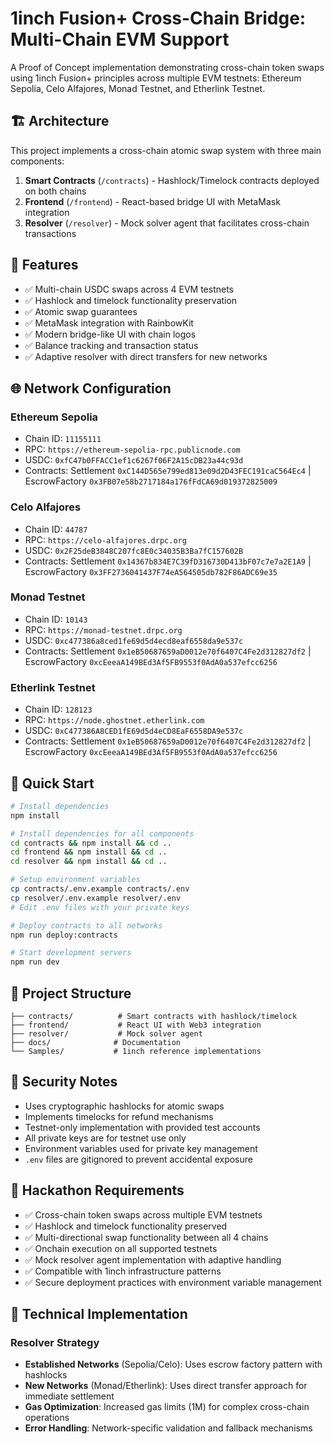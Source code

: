 # 1inch Fusion+ Cross-Chain Bridge: Multi-Chain EVM Support

A Proof of Concept implementation demonstrating cross-chain token swaps using 1inch Fusion+ principles across multiple EVM testnets: Ethereum Sepolia, Celo Alfajores, Monad Testnet, and Etherlink Testnet.

## 🏗️ Architecture

This project implements a cross-chain atomic swap system with three main components:

1. **Smart Contracts** (`/contracts`) - Hashlock/Timelock contracts deployed on both chains
2. **Frontend** (`/frontend`) - React-based bridge UI with MetaMask integration
3. **Resolver** (`/resolver`) - Mock solver agent that facilitates cross-chain transactions

## 🔧 Features

- ✅ Multi-chain USDC swaps across 4 EVM testnets
- ✅ Hashlock and timelock functionality preservation  
- ✅ Atomic swap guarantees
- ✅ MetaMask integration with RainbowKit
- ✅ Modern bridge-like UI with chain logos
- ✅ Balance tracking and transaction status
- ✅ Adaptive resolver with direct transfers for new networks

## 🌐 Network Configuration

### Ethereum Sepolia
- Chain ID: `11155111`
- RPC: `https://ethereum-sepolia-rpc.publicnode.com`
- USDC: `0xfC47b0FFACC1ef1c6267f06F2A15cDB23a44c93d`
- Contracts: Settlement `0xC144D565e799ed813e09d2D43FEC191caC564Ec4` | EscrowFactory `0x3FB07e58b2717184a176fFdCA69d019372825009`

### Celo Alfajores
- Chain ID: `44787`
- RPC: `https://celo-alfajores.drpc.org`
- USDC: `0x2F25deB3848C207fc8E0c34035B3Ba7fC157602B`
- Contracts: Settlement `0x14367b834E7C39fD316730D413bF07c7e7a2E1A9` | EscrowFactory `0x3FF2736041437F74eA564505db782F86ADC69e35`

### Monad Testnet
- Chain ID: `10143`
- RPC: `https://monad-testnet.drpc.org`
- USDC: `0xc477386a8ced1fe69d5d4ecd8eaf6558da9e537c`
- Contracts: Settlement `0x1eB50687659aD0012e70f6407C4Fe2d312827df2` | EscrowFactory `0xcEeeaA149BEd3Af5FB9553f0AdA0a537efcc6256`

### Etherlink Testnet
- Chain ID: `128123`
- RPC: `https://node.ghostnet.etherlink.com`
- USDC: `0xC477386A8CED1fE69d5d4eCD8EaF6558DA9e537c`
- Contracts: Settlement `0x1eB50687659aD0012e70f6407C4Fe2d312827df2` | EscrowFactory `0xcEeeaA149BEd3Af5FB9553f0AdA0a537efcc6256`

## 🚀 Quick Start

```bash
# Install dependencies
npm install

# Install dependencies for all components
cd contracts && npm install && cd ..
cd frontend && npm install && cd ..
cd resolver && npm install && cd ..

# Setup environment variables
cp contracts/.env.example contracts/.env
cp resolver/.env.example resolver/.env
# Edit .env files with your private keys

# Deploy contracts to all networks
npm run deploy:contracts

# Start development servers
npm run dev
```

## 📁 Project Structure

```
├── contracts/          # Smart contracts with hashlock/timelock
├── frontend/           # React UI with Web3 integration
├── resolver/           # Mock solver agent
├── docs/              # Documentation
└── Samples/           # 1inch reference implementations
```

## 🔐 Security Notes

- Uses cryptographic hashlocks for atomic swaps
- Implements timelocks for refund mechanisms
- Testnet-only implementation with provided test accounts
- All private keys are for testnet use only
- Environment variables used for private key management
- `.env` files are gitignored to prevent accidental exposure

## 🎯 Hackathon Requirements

- ✅ Cross-chain token swaps across multiple EVM testnets
- ✅ Hashlock and timelock functionality preserved
- ✅ Multi-directional swap functionality between all 4 chains
- ✅ Onchain execution on all supported testnets
- ✅ Mock resolver agent implementation with adaptive handling
- ✅ Compatible with 1inch infrastructure patterns
- ✅ Secure deployment practices with environment variable management

## 🔧 Technical Implementation

### Resolver Strategy
- **Established Networks** (Sepolia/Celo): Uses escrow factory pattern with hashlocks
- **New Networks** (Monad/Etherlink): Uses direct transfer approach for immediate settlement
- **Gas Optimization**: Increased gas limits (1M) for complex cross-chain operations
- **Error Handling**: Network-specific validation and fallback mechanisms